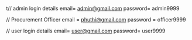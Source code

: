 t// admin login details
email= admin@gmail.com
password= admin9999

// Procurement Officer
email = phuthi@gmail.com
password = officer9999

// user login details
email= user@gmail.com
password= user9999

